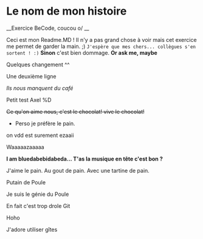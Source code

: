 # Le nom de mon histoire
__Exercice BeCode, coucou o/ __

Ceci est mon Readme.MD ! Il n'y a pas grand chose à voir mais cet exercice me permet de garder la main. ;)
```J'espère que mes chers... collègues s'en sortent ! :)```
__Sinon__ c'est bien dommage. **Or ask me, maybe**


Quelques changement ^^

Une deuxième ligne

_Ils nous manquent du café_  

Petit test Axel %D

~~Ce qu'on aime nous, c'est le chocolat! vive le chocolat!~~

* Perso je préfère le pain.

on vdd est surement ezaaii

Waaaaazaaaaa

**I am bluedabebidabeda... T'as la musique en tête c'est bon ?**

J'aime le pain.
Au gout de pain.
Avec une tartine de pain.

Putain de Poule

Je suis le génie du Poule

En fait c'est trop drole Git

Hoho

J'adore utiliser gîtes

